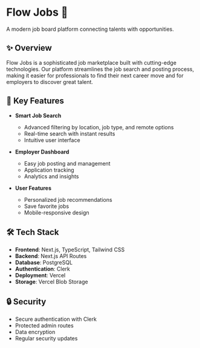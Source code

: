 # Flow Jobs 🚀

A modern job board platform connecting talents with opportunities.

## ✨ Overview

Flow Jobs is a sophisticated job marketplace built with cutting-edge technologies. Our platform streamlines the job search and posting process, making it easier for professionals to find their next career move and for employers to discover great talent.

## 🎯 Key Features

- **Smart Job Search**

  - Advanced filtering by location, job type, and remote options
  - Real-time search with instant results
  - Intuitive user interface

- **Employer Dashboard**

  - Easy job posting and management
  - Application tracking
  - Analytics and insights

- **User Features**
  - Personalized job recommendations
  - Save favorite jobs
  - Mobile-responsive design

## 🛠️ Tech Stack

- **Frontend**: Next.js, TypeScript, Tailwind CSS
- **Backend**: Next.js API Routes
- **Database**: PostgreSQL
- **Authentication**: Clerk
- **Deployment**: Vercel
- **Storage**: Vercel Blob Storage

## 🔒 Security

- Secure authentication with Clerk
- Protected admin routes
- Data encryption
- Regular security updates
